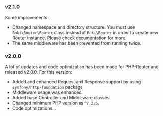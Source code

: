 ### v2.1.0
Some improvements:

- Changed namespace and directory structure. You must use `Buki\Router\Router` class instead of `Buki\Router` in order to create new Router instance. Please check documentation for more.
- The same middleware has been prevented from running twice.

### v2.0.0

A lot of updates and code optimization has been made for PHP-Router and released v2.0.0. For this version:

- Added and enhanced Request and Response support by using `symfony/http-foundation` package.
- Middleware usage was enhanced.
- Added base Controller and Middleware classes.
- Changed minimum PHP version as `^7.2.5`.
- Code optimizations...

